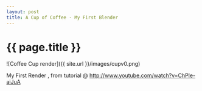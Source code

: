 ```yaml
---
layout: post
title: A Cup of Coffee - My First Blender
---
```


{{ page.title }}
================

![Coffee Cup render]({{ site.url }}/images/cupv0.png)

My First Render , from tutorial @ <http://www.youtube.com/watch?v=ChPle-aiJuA>